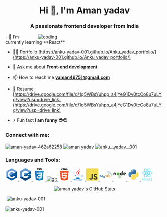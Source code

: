 <h1 align="center">Hi 👋, I'm Aman yadav</h1>
<h3 align="center">A passionate frontend developer from India</h3>



<img align="right" alt="coding" width="400" src="https://i.pinimg.com/originals/54/e3/7d/54e37d8074ebcde1d96c77d7b2a7f310.gif">
- 🌱 I’m currently learning **React**

- 👨‍💻 Portfolio [https://anku-yadav-001.github.io/Anku_yadav_portfolio/](https://anku-yadav-001.github.io/Anku_yadav_portfolio/)

- 💬 Ask me about **Front-end development**

- 📫 How to reach me **yaman49751@gmail.com**

- 📄 Resume [https://drive.google.com/file/d/1q5WBsYuhpp_a4jYeG1Dv0tcCo8u7uLYq/view?usp=drive_link](https://drive.google.com/file/d/1q5WBsYuhpp_a4jYeG1Dv0tcCo8u7uLYq/view?usp=drive_link)

- ⚡ Fun fact **I am funny 😎😉**

<h3 align="left">Connect with me:</h3>
<p align="left">
<a href="https://linkedin.com/in/aman-yadav-462a62258" target="blank"><img align="center" src="https://raw.githubusercontent.com/rahuldkjain/github-profile-readme-generator/master/src/images/icons/Social/linked-in-alt.svg" alt="aman-yadav-462a62258" height="30" width="40" /></a>
<a href="https://fb.com/aman yadav" target="blank"><img align="center" src="https://raw.githubusercontent.com/rahuldkjain/github-profile-readme-generator/master/src/images/icons/Social/facebook.svg" alt="aman yadav" height="30" width="40" /></a>
<a href="https://instagram.com/anku__yadav__001" target="blank"><img align="center" src="https://raw.githubusercontent.com/rahuldkjain/github-profile-readme-generator/master/src/images/icons/Social/instagram.svg" alt="anku__yadav__001" height="30" width="40" /></a>
</p>

<h3 align="left">Languages and Tools:</h3>
<p align="left"> <a href="https://www.cprogramming.com/" target="_blank" rel="noreferrer"> <img src="https://raw.githubusercontent.com/devicons/devicon/master/icons/c/c-original.svg" alt="c" width="40" height="40"/> </a> <a href="https://www.w3schools.com/cpp/" target="_blank" rel="noreferrer"> <img src="https://raw.githubusercontent.com/devicons/devicon/master/icons/cplusplus/cplusplus-original.svg" alt="cplusplus" width="40" height="40"/> </a> <a href="https://www.w3schools.com/css/" target="_blank" rel="noreferrer"> <img src="https://raw.githubusercontent.com/devicons/devicon/master/icons/css3/css3-original-wordmark.svg" alt="css3" width="40" height="40"/> </a> <a href="https://git-scm.com/" target="_blank" rel="noreferrer"> <img src="https://www.vectorlogo.zone/logos/git-scm/git-scm-icon.svg" alt="git" width="40" height="40"/> </a> <a href="https://www.w3.org/html/" target="_blank" rel="noreferrer"> <img src="https://raw.githubusercontent.com/devicons/devicon/master/icons/html5/html5-original-wordmark.svg" alt="html5" width="40" height="40"/> </a> <a href="https://www.java.com" target="_blank" rel="noreferrer"> <img src="https://raw.githubusercontent.com/devicons/devicon/master/icons/java/java-original.svg" alt="java" width="40" height="40"/> </a> <a href="https://developer.mozilla.org/en-US/docs/Web/JavaScript" target="_blank" rel="noreferrer"> <img src="https://raw.githubusercontent.com/devicons/devicon/master/icons/javascript/javascript-original.svg" alt="javascript" width="40" height="40"/> </a> <a href="https://www.mysql.com/" target="_blank" rel="noreferrer"> <img src="https://raw.githubusercontent.com/devicons/devicon/master/icons/mysql/mysql-original-wordmark.svg" alt="mysql" width="40" height="40"/> </a> <a href="https://nodejs.org" target="_blank" rel="noreferrer"> <img src="https://raw.githubusercontent.com/devicons/devicon/master/icons/nodejs/nodejs-original-wordmark.svg" alt="nodejs" width="40" height="40"/> </a> <a href="https://www.python.org" target="_blank" rel="noreferrer"> <img src="https://raw.githubusercontent.com/devicons/devicon/master/icons/python/python-original.svg" alt="python" width="40" height="40"/> </a> <a href="https://reactjs.org/" target="_blank" rel="noreferrer"> <img src="https://raw.githubusercontent.com/devicons/devicon/master/icons/react/react-original-wordmark.svg" alt="react" width="40" height="40"/> </a> </p>

<div align="center">
    <img src="https://github-profile-summary-cards.vercel.app/api/cards/profile-details?username=Anku-yadav-001&theme=github_dark" alt="aman yadav's GitHub Stats"/>
</div>

<p>&nbsp;<img align="center" src="https://github-readme-stats.vercel.app/api?username=anku-yadav-001&show_icons=true&locale=en" alt="anku-yadav-001" /></p>

<p><img align="center" src="https://github-readme-streak-stats.herokuapp.com/?user=anku-yadav-001&" alt="anku-yadav-001" /></p>
